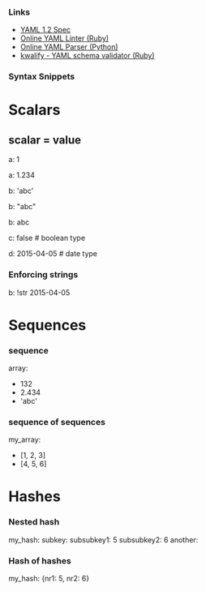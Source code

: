 ### Links

-   [YAML 1.2 Spec](http://www.yaml.org/spec/1.2/spec.html)
-   [Online YAML Linter (Ruby)](http://www.yamllint.com/)
-   [Online YAML Parser
    (Python)](http://yaml-online-parser.appspot.com/)
-   [kwalify - YAML schema validator
    (Ruby)](http://www.kuwata-lab.com/kwalify/)

### Syntax Snippets

# Scalars
## scalar = value

a: 1

a: 1.234

b: 'abc' 

b: "abc"

b: abc 

c: false    # boolean type

d: 2015-04-05   # date type

### Enforcing strings
b: !str 2015-04-05

# Sequences

### sequence
array:  
- 132
- 2.434
- 'abc'

### sequence of sequences

my_array:
- [1, 2, 3]
- [4, 5, 6] 

# Hashes

### Nested hash

my_hash:
subkey:
subsubkey1: 5
subsubkey2: 6
another:

### Hash of hashes
my_hash: {nr1: 5, nr2: 6}
